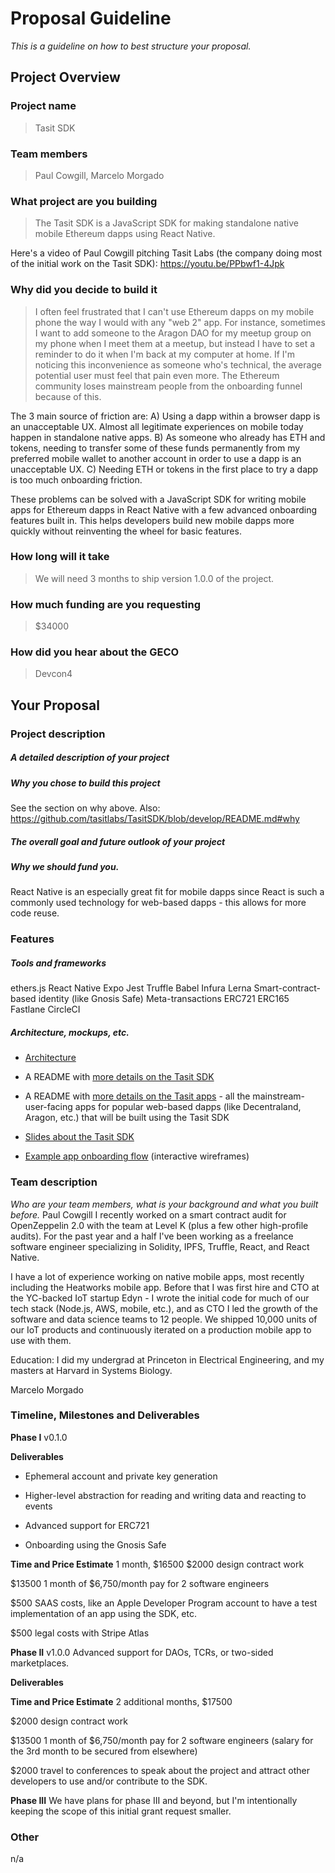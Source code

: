 # Proposal Guideline

_This is a guideline on how to best structure your proposal._

## Project Overview

### Project name

> Tasit SDK

### Team members

> Paul Cowgill, Marcelo Morgado

### What project are you building

> The Tasit SDK is a JavaScript SDK for making standalone native mobile Ethereum dapps using React Native.

Here's a video of Paul Cowgill pitching Tasit Labs (the company doing most of the initial work on the Tasit SDK): https://youtu.be/PPbwf1-4Jpk

### Why did you decide to build it

> I often feel frustrated that I can't use Ethereum dapps on my mobile phone the way I would with any "web 2" app. For instance, sometimes I want to add someone to the Aragon DAO for my meetup group on my phone when I meet them at a meetup, but instead I have to set a reminder to do it when I'm back at my computer at home. If I'm noticing this inconvenience as someone who's technical, the average potential user must feel that pain even more. The Ethereum community loses mainstream people from the onboarding funnel because of this.

The 3 main source of friction are:
A) Using a dapp within a browser dapp is an unacceptable UX. Almost all legitimate experiences on mobile today happen in standalone native apps.
B) As someone who already has ETH and tokens, needing to transfer some of these funds permanently from my preferred mobile wallet to another account in order to use a dapp is an unacceptable UX.
C) Needing ETH or tokens in the first place to try a dapp is too much onboarding friction.

These problems can be solved with a JavaScript SDK for writing mobile apps for Ethereum dapps in React Native with a few advanced onboarding features built in. This helps developers build new mobile dapps more quickly without reinventing the wheel for basic features.

### How long will it take

> We will need 3 months to ship version 1.0.0 of the project.

### How much funding are you requesting

> \$34000

### How did you hear about the GECO

> Devcon4

## Your Proposal

### Project description

##### A detailed description of your project

##### Why you chose to build this project

See the section on why above. Also:
https://github.com/tasitlabs/TasitSDK/blob/develop/README.md#why

##### The overall goal and future outlook of your project

##### Why we should fund you.

React Native is an especially great fit for mobile dapps since React is such a commonly used technology for web-based dapps - this allows for more code reuse.

### Features

##### Tools and frameworks

ethers.js
React Native
Expo
Jest
Truffle
Babel
Infura
Lerna
Smart-contract-based identity (like Gnosis Safe)
Meta-transactions
ERC721
ERC165
Fastlane
CircleCI

##### Architecture, mockups, etc.

- [Architecture](https://www.dropbox.com/s/gw88c5ua4ssthvg/TasitProjectStructure.png?dl=0)

- A README with [more details on the Tasit SDK](https://github.com/tasitlabs/TasitSDK/blob/develop/README.md)

- A README with [more details on the Tasit apps](https://github.com/tasitlabs/tasit/blob/develop/README.md) - all the mainstream-user-facing apps for popular web-based dapps (like Decentraland, Aragon, etc.) that will be built using the Tasit SDK

- [Slides about the Tasit SDK](https://bit.ly/2018-12-04-chicago-ethereum-meetup)

- [Example app onboarding flow](https://youtu.be/iJQtDPQrRsE) (interactive wireframes)

### Team description

_Who are your team members, what is your background and what you built before._
Paul Cowgill
I recently worked on a smart contract audit for OpenZeppelin 2.0 with the team at Level K (plus a few other high-profile audits). For the past year and a half I've been working as a freelance software engineer specializing in Solidity, IPFS, Truffle, React, and React Native.

I have a lot of experience working on native mobile apps, most recently including the Heatworks mobile app. Before that I was first hire and CTO at the YC-backed IoT startup Edyn - I wrote the initial code for much of our tech stack (Node.js, AWS, mobile, etc.), and as CTO I led the growth of the software and data science teams to 12 people. We shipped 10,000 units of our IoT products and continuously iterated on a production mobile app to use with them.

Education: I did my undergrad at Princeton in Electrical Engineering, and my masters at Harvard in Systems Biology.

Marcelo Morgado

<!-- TODO: Add me -->

### Timeline, Milestones and Deliverables

**Phase I** v0.1.0

**Deliverables**

- Ephemeral account and private key generation

- Higher-level abstraction for reading and writing data and reacting to events

- Advanced support for ERC721

- Onboarding using the Gnosis Safe

**Time and Price Estimate**
1 month, $16500
\$2000 design contract work

$13500 1 month of $6,750/month pay for 2 software engineers

\$500 SAAS costs, like an Apple Developer Program account to have a test implementation of an app using the SDK, etc.

\$500 legal costs with Stripe Atlas

**Phase II** v1.0.0
Advanced support for DAOs, TCRs, or two-sided marketplaces.

**Deliverables**

<!-- TODO: Add me -->

**Time and Price Estimate**
2 additional months, \$17500

\$2000 design contract work

$13500 1 month of $6,750/month pay for 2 software engineers (salary for the 3rd month to be secured from elsewhere)

\$2000 travel to conferences to speak about the project and attract other developers to use and/or contribute to the SDK.

**Phase III**
We have plans for phase III and beyond, but I'm intentionally keeping the scope of this initial grant request smaller.

### Other

n/a
